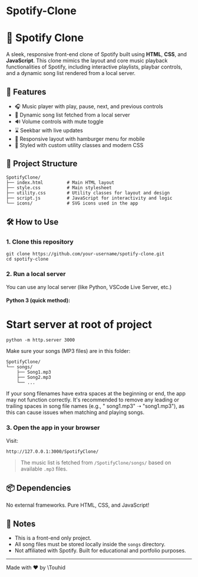 # Spotify-Clone

# 🎵 Spotify Clone

A sleek, responsive front-end clone of Spotify built using **HTML**, **CSS**, and **JavaScript**. This clone mimics the layout and core music playback functionalities of Spotify, including interactive playlists, playbar controls, and a dynamic song list rendered from a local server.

## 🚀 Features

- 🎧 Music player with play, pause, next, and previous controls
- 📃 Dynamic song list fetched from a local server
- 🔊 Volume controls with mute toggle
- ⌛ Seekbar with live updates
- 📱 Responsive layout with hamburger menu for mobile
- 🎨 Styled with custom utility classes and modern CSS

## 📁 Project Structure
```
SpotifyClone/
├── index.html         # Main HTML layout
├── style.css          # Main stylesheet
├── utility.css        # Utility classes for layout and design
├── script.js          # JavaScript for interactivity and logic
└── icons/             # SVG icons used in the app

```

## 🛠️ How to Use

### 1. Clone this repository

```
git clone https://github.com/your-username/spotify-clone.git
cd spotify-clone
````

### 2. Run a local server

You can use any local server (like Python, VSCode Live Server, etc.)

#### Python 3 (quick method):

# Start server at root of project
```
python -m http.server 3000
```

Make sure your songs (MP3 files) are in this folder:

```
SpotifyClone/
└── songs/
    ├── Song1.mp3
    ├── Song2.mp3
    └── ...
```

If your song filenames have extra spaces at the beginning or end, the app may not function correctly.
It's recommended to remove any leading or trailing spaces in song file names (e.g., " song1.mp3" ➝ "song1.mp3"), as this can cause issues when matching and playing songs.


### 3. Open the app in your browser

Visit:

```
http://127.0.0.1:3000/SpotifyClone/
```

> The music list is fetched from `/SpotifyClone/songs/` based on available `.mp3` files.


## 📦 Dependencies

No external frameworks. Pure HTML, CSS, and JavaScript!

## 📌 Notes

* This is a front-end only project.
* All song files must be stored locally inside the `songs` directory.
* Not affiliated with Spotify. Built for educational and portfolio purposes.


---

Made with ❤️ by \Touhid




